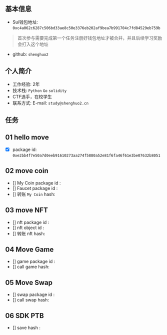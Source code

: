 ## 基本信息
- Sui钱包地址: `0xc4a062c6287c506bd33ae8c50e3376eb202af9bea7b991704c7fd84529eb759b`
> 首次参与需要完成第一个任务注册好钱包地址才被合并，并且后续学习奖励会打入这个地址
- github: `shenghuo2`

## 个人简介
- 工作经验: 2年
- 技术栈: `Python` `Go` `solidity` 
- CTF选手，在校学生
- 联系方式: E-mail: `study@shenghuo2.cn` 

## 任务

##   01 hello move  
- [x] package id: `0xe2bb4f7e50a7d0eeb91610273aa274f5880a52e81f6fa46f61e3be07632b8051`

##   02 move coin
- [] My Coin package id : 
- [] Faucet package id : 
- [] 转账 `My Coin` hash:

##   03 move NFT
- [] nft package id :
- [] nft object id : 
- [] 转账 nft  hash:

##   04 Move Game
- [] game package id :
- [] call game hash:

##   05 Move Swap
- [] swap package id :
- [] call swap hash:

##   06 SDK PTB
- [] save hash :
